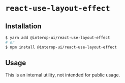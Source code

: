 # `react-use-layout-effect`

## Installation

```sh
$ yarn add @interop-ui/react-use-layout-effect
# or
$ npm install @interop-ui/react-use-layout-effect
```

## Usage

This is an internal utility, not intended for public usage.
